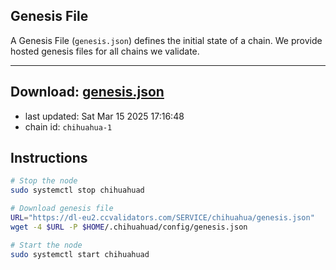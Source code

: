 ## Genesis File
A Genesis File (`genesis.json`) defines the initial state of a chain. We provide hosted genesis files for all chains we validate.

---
**Download: [genesis.json](https://dl-eu2.ccvalidators.com/SERVICE/chihuahua/genesis.json)**
---

- last updated: Sat Mar 15 2025 17:16:48
- chain id: `chihuahua-1`

## Instructions
```sh
# Stop the node
sudo systemctl stop chihuahuad

# Download genesis file
URL="https://dl-eu2.ccvalidators.com/SERVICE/chihuahua/genesis.json"
wget -4 $URL -P $HOME/.chihuahuad/config/genesis.json

# Start the node
sudo systemctl start chihuahuad
```
